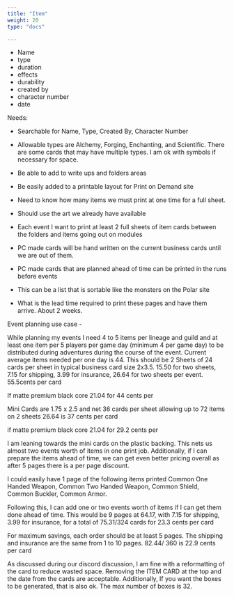 ```yaml
---
title: "Item"
weight: 20
type: "docs"

---
```


- Name
- type
- duration
- effects
- durability
- created by 
- character number
- date

Needs:  

* Searchable for Name, Type, Created By, Character Number

* Allowable types are Alchemy, Forging, Enchanting, and Scientific.  There are some cards that may have multiple types.  I am ok with symbols if necessary for space.

* Be able to add to write ups and folders areas

* Be easily added to a printable layout for Print on Demand site

* Need to know how many items we must print at one time for a full sheet.

* Should use the art we already have available

* Each event I want to print at least 2 full sheets of item cards between the folders and items going out on modules

* PC made cards will be hand written on the current business cards until we are out of them.

* PC made cards that are planned ahead of time can be printed in the runs before events

* This can be a list that is sortable like the monsters on the Polar site

* What is the lead time required to print these pages and have them arrive. About 2 weeks. 

  



Event planning use case -

While planning my events I need 4 to 5 items per lineage and guild and at least one item per 5 players per game day (minimum 4 per game day) to be distributed during adventures during the course of the event.  Current average items needed per one day is 44.  This should be 2 Sheets of 24 cards per sheet in typical business card size 2x3.5.  15.50 for two sheets, 7.15 for shipping, 3.99 for insurance, 26.64 for two sheets per event. 55.5cents per card

If matte premium black core 21.04 for 44 cents per

Mini Cards are 1.75 x 2.5 and net 36 cards per sheet allowing up to 72 items on 2 sheets 26.64 is 37 cents per card

if matte premium black core 21.04 for 29.2 cents per

I am leaning towards the mini cards on the plastic backing.  This nets us almost two events worth of items in one print job.  Additionally, if I can prepare the items ahead of time, we can get even better pricing overall as after 5 pages there is a per page discount.

I could easily have 1 page of the following items printed Common One Handed Weapon, Common Two Handed Weapon, Common Shield, Common Buckler, Common Armor.

Following this, I can add one or two events worth of items if I can get them done ahead of time.  This would be 9 pages at 64.17, with 7.15 for shipping, 3.99 for insurance, for a total of 75.31/324 cards for 23.3 cents per card

For maximum savings, each order should be at least 5 pages.  The shipping and insurance are the same from 1 to 10 pages. 82.44/ 360 is 22.9 cents per card

As discussed during our discord discussion, I am fine with a reformatting of the card to reduce wasted space.  Removing the ITEM CARD at the top and the date from the cards are acceptable.  Additionally, If you want the boxes to be generated, that is also ok.  The max number of boxes is 32.

